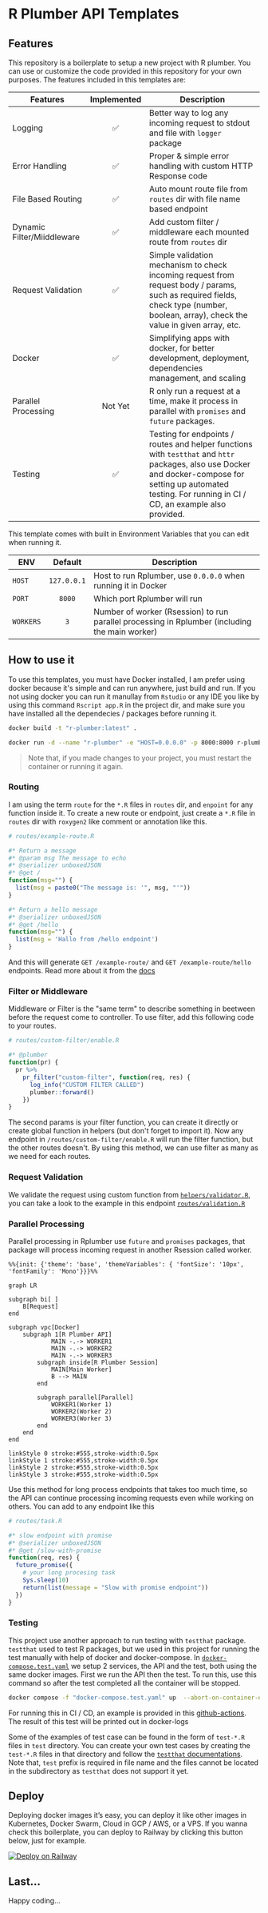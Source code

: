# R Plumber API Templates

## Features

This repository is a boilerplate to setup a new project with R plumber. You can use or customize the code provided in this repository for your own purposes. The features included in this templates are:

| Features                   | Implemented | Description                                                                                                                                                                                                     |
| -------------------------- | :---------: | --------------------------------------------------------------------------------------------------------------------------------------------------------------------------------------------------------------- |
| Logging                    |     ✅      | Better way to log any incoming request to stdout and file with `logger` package                                                                                                                                 |
| Error Handling             |     ✅      | Proper & simple error handling with custom HTTP Response code                                                                                                                                                   |
| File Based Routing         |     ✅      | Auto mount route file from `routes` dir with file name based endpoint                                                                                                                                           |
| Dynamic Filter/Miiddleware |     ✅      | Add custom filter / middleware each mounted route from `routes` dir                                                                                                                                             |
| Request Validation         |     ✅      | Simple validation mechanism to check incoming request from request body / params, such as required fields, check type (number, boolean, array), check the value in given array, etc.                            |
| Docker                     |     ✅      | Simplifying apps with docker, for better development, deployment, dependencies management, and scaling                                                                                                          |
| Parallel Processing        |   Not Yet   | R only run a request at a time, make it process in parallel with `promises` and `future` packages.                                                                                                              |
| Testing                    |     ✅      | Testing for endpoints / routes and helper functions with `testthat` and `httr` packages, also use Docker and docker-compose for setting up automated testing. For running in CI / CD, an example also provided. |

This template comes with built in Environment Variables that you can edit when running it.

| ENV      |   Default   | Description                                                                                    |
| -------- | :---------: | ---------------------------------------------------------------------------------------------- |
| `HOST`   | `127.0.0.1` | Host to run Rplumber, use `0.0.0.0` when running it in Docker                                  |
| `PORT`   |   `8000`    | Which port Rplumber will run                                                                   |
| `WORKERS` |     `3`     | Number of worker (Rsession) to run parallel processing in Rplumber (including the main worker) |

## How to use it

To use this templates, you must have Docker installed, I am prefer using docker because it's simple and can run anywhere, just build and run. If you not using docker you can run it manullay from `Rstudio` or any IDE you like by using this command `Rscript app.R` in the project dir, and make sure you have installed all the dependecies / packages before running it.

```bash
docker build -t "r-plumber:latest" .

docker run -d --name "r-plumber" -e "HOST=0.0.0.0" -p 8000:8000 r-plumber:latest
```

> Note that, if you made changes to your project, you must restart the container or running it again.

### Routing

I am using the term `route` for the `*.R` files in `routes` dir, and `enpoint` for any function inside it. To create a new route or endpoint, just create a `*.R` file in `routes` dir with `roxygen2` like comment or annotation like this.

```r
# routes/example-route.R

#* Return a message
#* @param msg The message to echo
#* @serializer unboxedJSON
#* @get /
function(msg="") {
  list(msg = paste0("The message is: '", msg, "'"))
}

#* Return a hello message
#* @serializer unboxedJSON
#* @get /hello
function(msg="") {
  list(msg = 'Hallo from /hello endpoint')
}
```

And this will generate `GET /example-route/` and `GET /example-route/hello` endpoints. Read more about it from the [docs](https://www.rplumber.io/)

### Filter or Middleware

Middleware or Filter is the "same term" to describe something in beetween before the request come to controller. To use filter, add this following code to your routes.

```r
# routes/custom-filter/enable.R

#* @plumber
function(pr) {
  pr %>%
    pr_filter("custom-filter", function(req, res) {
      log_info("CUSTOM FILTER CALLED")
      plumber::forward()
    })
}
```

The second params is your filter function, you can create it directly or create global function in helpers (but don't forget to import it). Now any endpoint in `/routes/custom-filter/enable.R` will run the filter function, but the other routes doesn't. By using this method, we can use filter as many as we need for each routes.

### Request Validation

We validate the request using custom function from [`helpers/validator.R`](./helpers/validator.R), you can take a look to the example in this endpoint [`routes/validation.R`](./routes/validation.R)

### Parallel Processing

Parallel processing in Rplumber use `future` and `promises` packages, that package will process incoming request in another Rsession called worker.

```mermaid
%%{init: {'theme': 'base', 'themeVariables': { 'fontSize': '10px', 'fontFamily': 'Mono'}}}%%

graph LR

subgraph bi[ ]
    B[Request]
end

subgraph vpc[Docker]
    subgraph 1[R Plumber API]
            MAIN -.-> WORKER1
            MAIN -.-> WORKER2
            MAIN -.-> WORKER3
        subgraph inside[R Plumber Session]
            MAIN[Main Worker]
            B --> MAIN
        end

        subgraph parallel[Parallel]
            WORKER1(Worker 1)
            WORKER2(Worker 2)
            WORKER3(Worker 3)
        end
    end
end

linkStyle 0 stroke:#555,stroke-width:0.5px
linkStyle 1 stroke:#555,stroke-width:0.5px
linkStyle 2 stroke:#555,stroke-width:0.5px
linkStyle 3 stroke:#555,stroke-width:0.5px
```

Use this method for long process endpoints that takes too much time, so the API can continue processing incoming requests even while working on others. You can add to any endpoint like this

```r
# routes/task.R

#* slow endpoint with promise
#* @serializer unboxedJSON
#* @get /slow-with-promise
function(req, res) {
  future_promise({
    # your long procesing task
    Sys.sleep(10)
    return(list(message = "Slow with promise endpoint"))
  })
}
```

### Testing

This project use another approach to run testing with `testthat` package. `testthat` used to test R packages, but we used in this project for running the test manually with help of docker and docker-compose. In [`docker-compose.test.yaml`](./docker-compose.test.yaml) we setup 2 services, the API and the test, both using the same docker images. First we run the API then the test. To run this, use this command so after the test completed all the container will be stopped.

```bash
docker compose -f "docker-compose.test.yaml" up  --abort-on-container-exit --exit-code-from test --attach test
```

For running this in CI / CD, an example is provided in this [github-actions](./.github/workflows/test.yml). The result of this test will be printed out in docker-logs

Some of the examples of test case can be found in the form of `test-*.R` files in `test` directory. You can create your own test cases by creating the `test-*.R` files in that directory and follow the [`testthat` documentations](https://testthat.r-lib.org). Note that, `test` prefix is required in file name and the files cannot be located in the subdirectory as `testthat` does not support it yet.

## Deploy

Deploying docker images it’s easy, you can deploy it like other images in Kubernetes, Docker Swarm, Cloud in GCP / AWS, or a VPS. If you wanna check this boilerplate, you can deploy to Railway by clicking this button below, just for example.

[![Deploy on Railway](https://railway.app/button.svg)](https://railway.app/template/Sjd0PA?referralCode=O5j9Uf)

## Last...

Happy coding...
